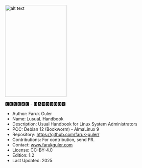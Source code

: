 <img src="https://farukguler.com/assets/img/Linus-Torvalds-2012.jpg" alt="alt text" width="200" height="300">

🅻🆄🆂🆄🅰🅻 - 🅷🅰🅽🅳🅱🅾🅾🅺
- Author: Faruk Guler
- Name: LusuaL Handbook 
- Description: Usual Handbook for Linux System Administrators
- POC: Debian 12 (Bookworm) - AlmaLinux 9
- Repository: https://github.com/faruk-guler/
- Contributions: For contribution, send PR.
- Contact: www.farukguler.com
- License: CC-BY-4.0
- Edition: 1.2
- Last Updated: 2025
